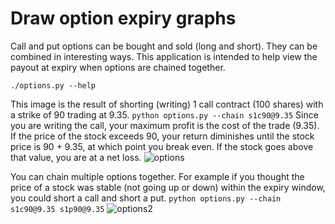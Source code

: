 # Draw option expiry graphs
Call and put options can be bought and sold (long and short). They can be combined in interesting ways. This application is intended to help view the payout at expiry when options are chained together.

`./options.py --help`

This image is the result of shorting (writing) 1 call contract (100 shares) with a strike of 90 trading at 9.35.
`python options.py --chain s1c90@9.35`
Since you are writing the call, your maximum profit is the cost of the trade (9.35). If the price of the stock exceeds 90, your return diminishes until the stock price is 90 + 9.35, at which point you break even. If the stock goes above that value, you are at a net loss.
![options](https://user-images.githubusercontent.com/5093063/160262776-96780133-7a7e-4846-844b-0389e30ddc7f.png)


You can chain multiple options together. For example if you thought the price of a stock was stable (not going up or down) within the expiry window, you could short a call and short a put.
`python options.py --chain s1c90@9.35 s1p90@9.35`
![options2](https://user-images.githubusercontent.com/5093063/160262997-ef3cdc6f-48c2-4c92-8702-3f42b9ff2b44.png)
